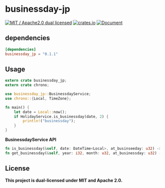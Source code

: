 # businessday-jp
[![MIT / Apache2.0 dual licensed](https://img.shields.io/badge/dual%20license-MIT%20/%20Apache%202.0-blue.svg)](./license-mit.md)
[![crates.io](https://img.shields.io/crates/v/businessday_jp.svg)](https://crates.io/crates/businessday_jp)
[![Document](https://img.shields.io/badge/businessday_jp-Document-3B5998.svg)](https://docs.rs/businessday_jp/0.1.1/businessday_jp/)

## dependencies
```toml
[dependencies]
businessday_jp = "0.1.1"
```

## Usage
```rust
extern crate businessday_jp;
extern crate chrono;

use businessday_jp::BusinessdayService;
use chrono::{Local, TimeZone};

fn main() {
    let date = Local::now();
    if HolidayService.is_businessday(date, 2) {
        println!("businessday");
    }
}
```

**BusinessdayService API**
```rust
fn is_businessday(&self, date: DateTime<Local>, at_businseeday: u32) -> bool;
fn get_businessday(&self, year: i32, month: u32, at_businessday: u32) -> DateTime<Local>;
```

## License
**This project is dual-licensed under MIT and Apache 2.0.**

